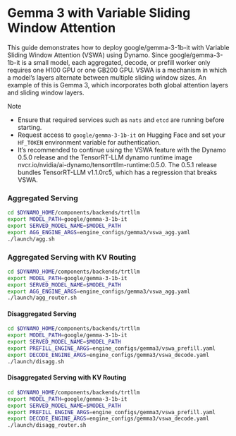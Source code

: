 <!--
SPDX-FileCopyrightText: Copyright (c) 2025 NVIDIA CORPORATION & AFFILIATES. All rights reserved.
SPDX-License-Identifier: Apache-2.0

Licensed under the Apache License, Version 2.0 (the "License");
you may not use this file except in compliance with the License.
You may obtain a copy of the License at

http://www.apache.org/licenses/LICENSE-2.0

Unless required by applicable law or agreed to in writing, software
distributed under the License is distributed on an "AS IS" BASIS,
WITHOUT WARRANTIES OR CONDITIONS OF ANY KIND, either express or implied.
See the License for the specific language governing permissions and
limitations under the License.
-->

# Gemma 3 with Variable Sliding Window Attention

This guide demonstrates how to deploy google/gemma-3-1b-it with Variable Sliding Window Attention (VSWA) using Dynamo. Since google/gemma-3-1b-it is a small model, each aggregated, decode, or prefill worker only requires one H100 GPU or one GB200 GPU.
VSWA is a mechanism in which a model’s layers alternate between multiple sliding window sizes. An example of this is Gemma 3, which incorporates both global attention layers and sliding window layers.

> [!Note]
> - Ensure that required services such as `nats` and `etcd` are running before starting.
> - Request access to `google/gemma-3-1b-it` on Hugging Face and set your `HF_TOKEN` environment variable for authentication.
> - It’s recommended to continue using the VSWA feature with the Dynamo 0.5.0 release and the TensorRT-LLM dynamo runtime image nvcr.io/nvidia/ai-dynamo/tensorrtllm-runtime:0.5.0. The 0.5.1 release bundles TensorRT-LLM v1.1.0rc5, which has a regression that breaks VSWA.

### Aggregated Serving
```bash
cd $DYNAMO_HOME/components/backends/trtllm
export MODEL_PATH=google/gemma-3-1b-it
export SERVED_MODEL_NAME=$MODEL_PATH
export AGG_ENGINE_ARGS=engine_configs/gemma3/vswa_agg.yaml
./launch/agg.sh
```

### Aggregated Serving with KV Routing
```bash
cd $DYNAMO_HOME/components/backends/trtllm
export MODEL_PATH=google/gemma-3-1b-it
export SERVED_MODEL_NAME=$MODEL_PATH
export AGG_ENGINE_ARGS=engine_configs/gemma3/vswa_agg.yaml
./launch/agg_router.sh
```

#### Disaggregated Serving
```bash
cd $DYNAMO_HOME/components/backends/trtllm
export MODEL_PATH=google/gemma-3-1b-it
export SERVED_MODEL_NAME=$MODEL_PATH
export PREFILL_ENGINE_ARGS=engine_configs/gemma3/vswa_prefill.yaml
export DECODE_ENGINE_ARGS=engine_configs/gemma3/vswa_decode.yaml
./launch/disagg.sh
```

#### Disaggregated Serving with KV Routing
```bash
cd $DYNAMO_HOME/components/backends/trtllm
export MODEL_PATH=google/gemma-3-1b-it
export SERVED_MODEL_NAME=$MODEL_PATH
export PREFILL_ENGINE_ARGS=engine_configs/gemma3/vswa_prefill.yaml
export DECODE_ENGINE_ARGS=engine_configs/gemma3/vswa_decode.yaml
./launch/disagg_router.sh
```
